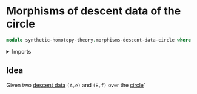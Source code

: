 # Morphisms of descent data of the circle

```agda
module synthetic-homotopy-theory.morphisms-descent-data-circle where
```

<details><summary>Imports</summary>

```agda

```

</details>

## Idea

Given two [descent data](synthetic-homotopy-theory.descent-circle.md) `(A,e)`
and `(B,f)` over the [circle](synthetic-homotopy-theory.circle.md)`

